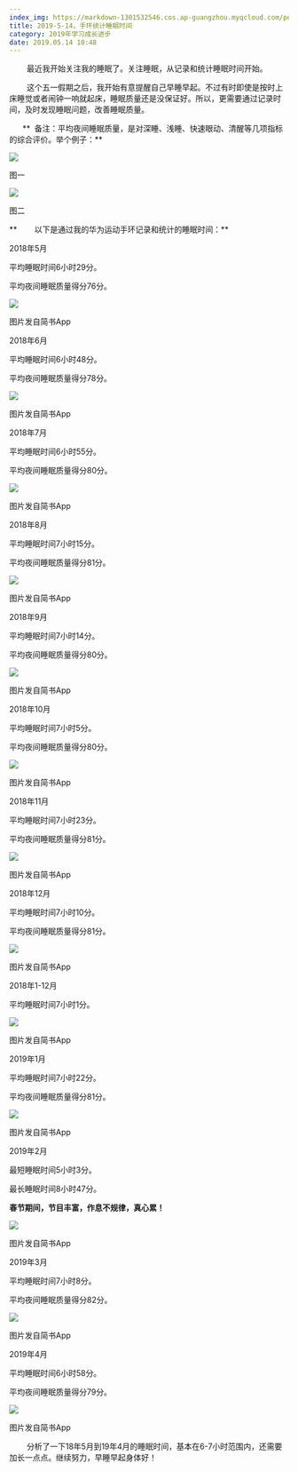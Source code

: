 ```yaml
---
index_img: https://markdown-1301532546.cos.ap-guangzhou.myqcloud.com/peipei_blog/20210921145144.jpeg
title: 2019-5-14，手环统计睡眠时间
category: 2019年学习成长进步
date: 2019.05.14 10:48
---
```


        最近我开始关注我的睡眠了。关注睡眠，从记录和统计睡眠时间开始。

        这个五一假期之后，我开始有意提醒自己早睡早起。不过有时即使是按时上床睡觉或者闹钟一响就起床，睡眠质量还是没保证好。所以，更需要通过记录时间，及时发现睡眠问题，改善睡眠质量。

      **  备注：平均夜间睡眠质量，是对深睡、浅睡、快速眼动、清醒等几项指标的综合评价。举个例子：**

![](https://markdown-1301532546.cos.ap-guangzhou.myqcloud.com/peipei_blog/20210921145144.jpeg)  

图一

![](https://markdown-1301532546.cos.ap-guangzhou.myqcloud.com/peipei_blog/20210921145149.jpeg)  

图二

 

**        以下是通过我的华为运动手环记录和统计的睡眠时间：**

2018年5月

平均睡眠时间6小时29分。

平均夜间睡眠质量得分76分。

![](https://markdown-1301532546.cos.ap-guangzhou.myqcloud.com/peipei_blog/20210921145200.jpeg)  

图片发自简书App

  

2018年6月

平均睡眠时间6小时48分。

平均夜间睡眠质量得分78分。

![](https://markdown-1301532546.cos.ap-guangzhou.myqcloud.com/peipei_blog/20210921145203.jpeg)  

图片发自简书App

  

2018年7月

平均睡眠时间6小时55分。

平均夜间睡眠质量得分80分。

![](https://markdown-1301532546.cos.ap-guangzhou.myqcloud.com/peipei_blog/20210921145215.jpeg)  

图片发自简书App

  

2018年8月

平均睡眠时间7小时15分。

平均夜间睡眠质量得分81分。

![](https://markdown-1301532546.cos.ap-guangzhou.myqcloud.com/peipei_blog/20210921145221.jpeg)  

图片发自简书App

  

2018年9月

平均睡眠时间7小时14分。

平均夜间睡眠质量得分80分。

![](https://markdown-1301532546.cos.ap-guangzhou.myqcloud.com/peipei_blog/20210921145225.jpeg)  

图片发自简书App

  

2018年10月

平均睡眠时间7小时5分。

平均夜间睡眠质量得分80分。

![](https://markdown-1301532546.cos.ap-guangzhou.myqcloud.com/peipei_blog/20210921145231.jpeg)  

图片发自简书App

  

2018年11月

平均睡眠时间7小时23分。

平均夜间睡眠质量得分81分。

![](https://markdown-1301532546.cos.ap-guangzhou.myqcloud.com/peipei_blog/20210921145235.jpeg)  

图片发自简书App

  

2018年12月

平均睡眠时间7小时10分。

平均夜间睡眠质量得分81分。

![](https://markdown-1301532546.cos.ap-guangzhou.myqcloud.com/peipei_blog/20210921145239.jpeg)  

图片发自简书App

  

2018年1-12月

平均睡眠时间7小时1分。

![](https://markdown-1301532546.cos.ap-guangzhou.myqcloud.com/peipei_blog/20210921145243.jpeg)  

图片发自简书App

  

2019年1月

平均睡眠时间7小时22分。

平均夜间睡眠质量得分81分。

![](https://markdown-1301532546.cos.ap-guangzhou.myqcloud.com/peipei_blog/20210921145247.jpeg)  

图片发自简书App

  

2019年2月

最短睡眠时间5小时3分。

最长睡眠时间8小时47分。

**春节期间，节目丰富，作息不规律，真心累！**

![](https://markdown-1301532546.cos.ap-guangzhou.myqcloud.com/peipei_blog/20210921145250.jpeg)  

图片发自简书App

  

2019年3月

平均睡眠时间7小时8分。

平均夜间睡眠质量得分82分。

![](https://markdown-1301532546.cos.ap-guangzhou.myqcloud.com/peipei_blog/20210921145255.jpeg)  

图片发自简书App

  

2019年4月

平均睡眠时间6小时58分。

平均夜间睡眠质量得分79分。

![](https://markdown-1301532546.cos.ap-guangzhou.myqcloud.com/peipei_blog/20210921150634.jpeg)  

图片发自简书App

        分析了一下18年5月到19年4月的睡眠时间，基本在6-7小时范围内，还需要加长一点点。继续努力，早睡早起身体好！